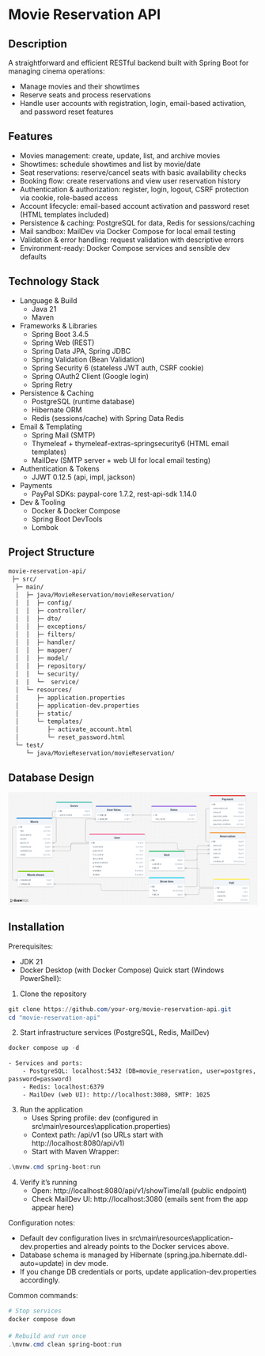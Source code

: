 # Movie Reservation API

## Description
A straightforward and efficient RESTful backend built with Spring Boot for managing cinema operations:
- Manage movies and their showtimes
- Reserve seats and process reservations
- Handle user accounts with registration, login, email-based activation, and password reset features  

## Features
- Movies management: create, update, list, and archive movies
- Showtimes: schedule showtimes and list by movie/date
- Seat reservations: reserve/cancel seats with basic availability checks
- Booking flow: create reservations and view user reservation history
- Authentication & authorization: register, login, logout, CSRF protection via cookie, role-based access
- Account lifecycle: email-based account activation and password reset (HTML templates included)
- Persistence & caching: PostgreSQL for data, Redis for sessions/caching
- Mail sandbox: MailDev via Docker Compose for local email testing
- Validation & error handling: request validation with descriptive errors
- Environment-ready: Docker Compose services and sensible dev defaults

## Technology Stack
- Language & Build
  - Java 21
  - Maven 
- Frameworks & Libraries
  - Spring Boot 3.4.5
  - Spring Web (REST)
  - Spring Data JPA, Spring JDBC
  - Spring Validation (Bean Validation)
  - Spring Security 6 (stateless JWT auth, CSRF cookie)
  - Spring OAuth2 Client (Google login)
  - Spring Retry
- Persistence & Caching
  - PostgreSQL (runtime database)
  - Hibernate ORM
  - Redis (sessions/cache) with Spring Data Redis
- Email & Templating
  - Spring Mail (SMTP)
  - Thymeleaf + thymeleaf-extras-springsecurity6 (HTML email templates)
  - MailDev (SMTP server + web UI for local email testing)
- Authentication & Tokens
  - JJWT 0.12.5 (api, impl, jackson)
- Payments
  - PayPal SDKs: paypal-core 1.7.2, rest-api-sdk 1.14.0
- Dev & Tooling
  - Docker & Docker Compose
  - Spring Boot DevTools
  - Lombok

## Project Structure
```text
movie-reservation-api/
 ├─ src/
  ├─ main/
  │  ├─ java/MovieReservation/movieReservation/
  │  │  ├─ config/
  │  │  ├─ controller/
  │  │  ├─ dto/
  │  │  ├─ exceptions/
  │  │  ├─ filters/
  │  │  ├─ handler/
  │  │  ├─ mapper/
  │  │  ├─ model/
  │  │  ├─ repository/
  │  │  └─ security/
  |  |  └─  service/
  │  └─ resources/
  │     ├─ application.properties
  │     ├─ application-dev.properties
  │     ├─ static/
  │     └─ templates/
  │        ├─ activate_account.html
  │        └─ reset_password.html
  └─ test/
     └─ java/MovieReservation/movieReservation/

```

## Database Design
<p align="center">
  <img src="docs/drawSQL-image-export-2025-04-27.png" alt="Database Design" width="600"/>
</p>

## Installation

Prerequisites:
- JDK 21 
- Docker Desktop (with Docker Compose)
Quick start (Windows PowerShell):
1) Clone the repository
```powershell
git clone https://github.com/your-org/movie-reservation-api.git
cd "movie-reservation-api"
```

2) Start infrastructure services (PostgreSQL, Redis, MailDev)
```powershell
docker compose up -d
```
    - Services and ports:
        - PostgreSQL: localhost:5432 (DB=movie_reservation, user=postgres, password=password)
        - Redis: localhost:6379
        - MailDev (web UI): http://localhost:3080, SMTP: 1025

3) Run the application
    - Uses Spring profile: dev (configured in src\main\resources\application.properties)
    - Context path: /api/v1 (so URLs start with http://localhost:8080/api/v1)
    - Start with Maven Wrapper:
```powershell
.\mvnw.cmd spring-boot:run
```

4) Verify it’s running
    - Open: http://localhost:8080/api/v1/showTime/all (public endpoint)
    - Check MailDev UI: http://localhost:3080 (emails sent from the app appear here)

Configuration notes:
- Default dev configuration lives in src\main\resources\application-dev.properties and already points to the Docker services above.
- Database schema is managed by Hibernate (spring.jpa.hibernate.ddl-auto=update) in dev mode.
- If you change DB credentials or ports, update application-dev.properties accordingly.

Common commands:
```powershell
# Stop services
docker compose down

# Rebuild and run once
.\mvnw.cmd clean spring-boot:run
``` 
